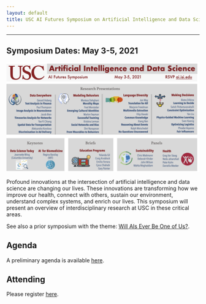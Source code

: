 ```yaml
---
layout: default
title: USC AI Futures Symposium on Artificial Intelligence and Data Science
---
```

---

## Symposium Dates: May 3-5, 2021

<img src="images/AI-DS-Symposium-Flier.jpg" alt="AI-DS-Symposium-Flier" width="1000" />


Profound innovations at the intersection of artificial intelligence and data science are changing our lives.  These innovations are transforming how we improve our health, connect with others, sustain our environment, understand complex systems, and enrich our lives.  This symposium will present an overview of interdisciplinary research at USC in these critical areas.

See also a prior symposium with the theme: [Will AIs Ever Be One of Us?](https://www.isi.edu/events/ai_symposium_2021).

## Agenda

A preliminary agenda is available [here](https://isi-usc-edu.github.io/USC-AI-DS-Symposium/agenda).

## Attending

Please register [here]().
